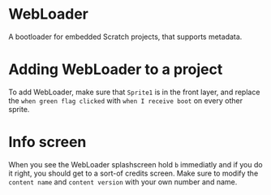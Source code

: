 # WebLoader
A bootloader for embedded Scratch projects, that supports metadata.

# Adding WebLoader to a project

To add WebLoader, make sure that `Sprite1` is in the front layer, and replace the `when green flag clicked` with `when I receive boot` on every other sprite.

# Info screen

When you see the WebLoader splashscreen hold `b` immediatly and if you do it right, you should get to a sort-of credits screen. Make sure to modify the `content name` and `content version` with your own number and name.

